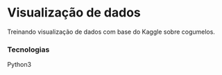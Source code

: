 # Visualização de dados

Treinando visualização de dados com base do Kaggle sobre cogumelos.

### Tecnologias
Python3